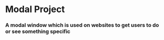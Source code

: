 # **Modal Project**

###  A modal window which is used on websites to get users to do or see something specific